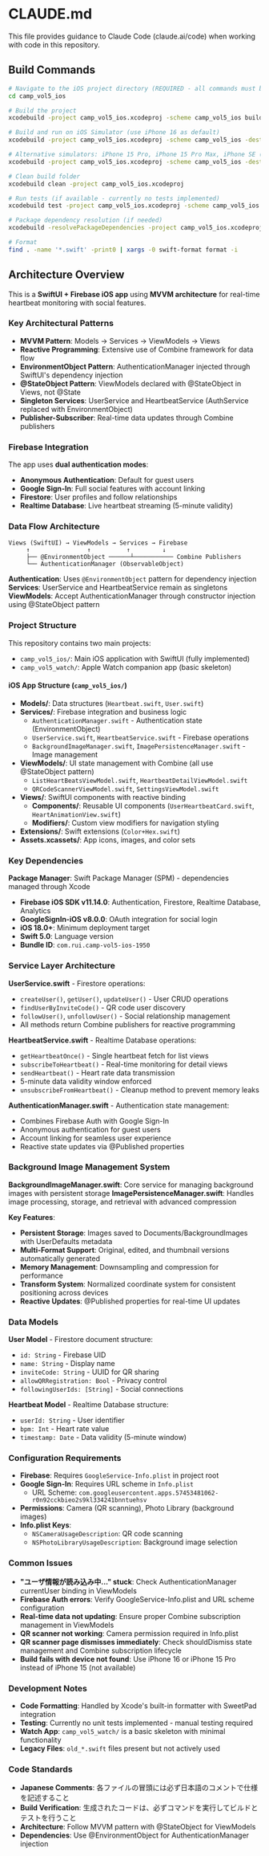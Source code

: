 # CLAUDE.md

This file provides guidance to Claude Code (claude.ai/code) when working with code in this repository.

## Build Commands

```bash
# Navigate to the iOS project directory (REQUIRED - all commands must be run from this directory)
cd camp_vol5_ios

# Build the project
xcodebuild -project camp_vol5_ios.xcodeproj -scheme camp_vol5_ios build

# Build and run on iOS Simulator (use iPhone 16 as default)
xcodebuild -project camp_vol5_ios.xcodeproj -scheme camp_vol5_ios -destination 'platform=iOS Simulator,name=iPhone 16' build

# Alternative simulators: iPhone 15 Pro, iPhone 15 Pro Max, iPhone SE (3rd generation)
xcodebuild -project camp_vol5_ios.xcodeproj -scheme camp_vol5_ios -destination 'platform=iOS Simulator,name=iPhone 15 Pro' build

# Clean build folder
xcodebuild clean -project camp_vol5_ios.xcodeproj

# Run tests (if available - currently no tests implemented)
xcodebuild test -project camp_vol5_ios.xcodeproj -scheme camp_vol5_ios -destination 'platform=iOS Simulator,name=iPhone 16'

# Package dependency resolution (if needed)
xcodebuild -resolvePackageDependencies -project camp_vol5_ios.xcodeproj

# Format
find . -name '*.swift' -print0 | xargs -0 swift-format format -i
```

## Architecture Overview

This is a **SwiftUI + Firebase iOS app** using **MVVM architecture** for real-time heartbeat monitoring with social features.

### Key Architectural Patterns

- **MVVM Pattern**: Models → Services → ViewModels → Views
- **Reactive Programming**: Extensive use of Combine framework for data flow
- **EnvironmentObject Pattern**: AuthenticationManager injected through SwiftUI's dependency injection
- **@StateObject Pattern**: ViewModels declared with @StateObject in Views, not @State
- **Singleton Services**: UserService and HeartbeatService (AuthService replaced with EnvironmentObject)
- **Publisher-Subscriber**: Real-time data updates through Combine publishers

### Firebase Integration

The app uses **dual authentication modes**:
- **Anonymous Authentication**: Default for guest users
- **Google Sign-In**: Full social features with account linking
- **Firestore**: User profiles and follow relationships
- **Realtime Database**: Live heartbeat streaming (5-minute validity)

### Data Flow Architecture

```
Views (SwiftUI) → ViewModels → Services → Firebase
     ↑                ↑          ↑         ↓
     ├── @EnvironmentObject ──────┴─────────── Combine Publishers
     └── AuthenticationManager (ObservableObject)
```

**Authentication**: Uses `@EnvironmentObject` pattern for dependency injection  
**Services**: UserService and HeartbeatService remain as singletons  
**ViewModels**: Accept AuthenticationManager through constructor injection using @StateObject pattern

### Project Structure

This repository contains two main projects:
- `camp_vol5_ios/`: Main iOS application with SwiftUI (fully implemented)
- `camp_vol5_watch/`: Apple Watch companion app (basic skeleton)

#### iOS App Structure (`camp_vol5_ios/`)

- **Models/**: Data structures (`Heartbeat.swift`, `User.swift`)
- **Services/**: Firebase integration and business logic
  - `AuthenticationManager.swift` - Authentication state (EnvironmentObject)
  - `UserService.swift`, `HeartbeatService.swift` - Firebase operations
  - `BackgroundImageManager.swift`, `ImagePersistenceManager.swift` - Image management
- **ViewModels/**: UI state management with Combine (all use @StateObject pattern)
  - `ListHeartBeatsViewModel.swift`, `HeartbeatDetailViewModel.swift`
  - `QRCodeScannerViewModel.swift`, `SettingsViewModel.swift`
- **Views/**: SwiftUI components with reactive binding
  - **Components/**: Reusable UI components (`UserHeartbeatCard.swift`, `HeartAnimationView.swift`)
  - **Modifiers/**: Custom view modifiers for navigation styling
- **Extensions/**: Swift extensions (`Color+Hex.swift`)
- **Assets.xcassets/**: App icons, images, and color sets

### Key Dependencies

**Package Manager**: Swift Package Manager (SPM) - dependencies managed through Xcode
- **Firebase iOS SDK v11.14.0**: Authentication, Firestore, Realtime Database, Analytics
- **GoogleSignIn-iOS v8.0.0**: OAuth integration for social login
- **iOS 18.0+**: Minimum deployment target
- **Swift 5.0**: Language version
- **Bundle ID**: `com.rui.camp-vol5-ios-1950`

### Service Layer Architecture

**UserService.swift** - Firestore operations:
- `createUser()`, `getUser()`, `updateUser()` - User CRUD operations
- `findUserByInviteCode()` - QR code user discovery
- `followUser()`, `unfollowUser()` - Social relationship management
- All methods return Combine publishers for reactive programming

**HeartbeatService.swift** - Realtime Database operations:
- `getHeartbeatOnce()` - Single heartbeat fetch for list views
- `subscribeToHeartbeat()` - Real-time monitoring for detail views
- `sendHeartbeat()` - Heart rate data transmission
- 5-minute data validity window enforced
- `unsubscribeFromHeartbeat()` - Cleanup method to prevent memory leaks

**AuthenticationManager.swift** - Authentication state management:
- Combines Firebase Auth with Google Sign-In
- Anonymous authentication for guest users
- Account linking for seamless user experience
- Reactive state updates via @Published properties

### Background Image Management System

**BackgroundImageManager.swift**: Core service for managing background images with persistent storage
**ImagePersistenceManager.swift**: Handles image processing, storage, and retrieval with advanced compression

**Key Features**:
- **Persistent Storage**: Images saved to Documents/BackgroundImages with UserDefaults metadata
- **Multi-Format Support**: Original, edited, and thumbnail versions automatically generated
- **Memory Management**: Downsampling and compression for performance
- **Transform System**: Normalized coordinate system for consistent positioning across devices
- **Reactive Updates**: @Published properties for real-time UI updates

### Data Models

**User Model** - Firestore document structure:
- `id: String` - Firebase UID
- `name: String` - Display name
- `inviteCode: String` - UUID for QR sharing
- `allowQRRegistration: Bool` - Privacy control
- `followingUserIds: [String]` - Social connections

**Heartbeat Model** - Realtime Database structure:
- `userId: String` - User identifier
- `bpm: Int` - Heart rate value
- `timestamp: Date` - Data validity (5-minute window)

### Configuration Requirements

- **Firebase**: Requires `GoogleService-Info.plist` in project root
- **Google Sign-In**: Requires URL scheme in `Info.plist`
  - URL Scheme: `com.googleusercontent.apps.57453481062-r0n92cckbieo2s9kl334241bnntuehsv`
- **Permissions**: Camera (QR scanning), Photo Library (background images)
- **Info.plist Keys**:
  - `NSCameraUsageDescription`: QR code scanning
  - `NSPhotoLibraryUsageDescription`: Background image selection

### Common Issues

- **"ユーザ情報が読み込み中..." stuck**: Check AuthenticationManager currentUser binding in ViewModels
- **Firebase Auth errors**: Verify GoogleService-Info.plist and URL scheme configuration
- **Real-time data not updating**: Ensure proper Combine subscription management in ViewModels
- **QR scanner not working**: Camera permission required in Info.plist
- **QR scanner page dismisses immediately**: Check shouldDismiss state management and Combine subscription lifecycle
- **Build fails with device not found**: Use iPhone 16 or iPhone 15 Pro instead of iPhone 15 (not available)

### Development Notes

- **Code Formatting**: Handled by Xcode's built-in formatter with SweetPad integration
- **Testing**: Currently no unit tests implemented - manual testing required
- **Watch App**: `camp_vol5_watch/` is a basic skeleton with minimal functionality
- **Legacy Files**: `old_*.swift` files present but not actively used

### Code Standards

- **Japanese Comments**: 各ファイルの冒頭には必ず日本語のコメントで仕様を記述すること
- **Build Verification**: 生成されたコードは、必ずコマンドを実行してビルドとテストを行うこと
- **Architecture**: Follow MVVM pattern with @StateObject for ViewModels
- **Dependencies**: Use @EnvironmentObject for AuthenticationManager injection
